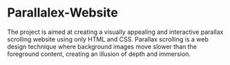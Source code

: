 # Parallalex-Website
The project is aimed at creating a visually appealing and interactive parallax scrolling website using only HTML and CSS. Parallax scrolling is a web design technique where background images move slower than the foreground content, creating an illusion of depth and immersion.
